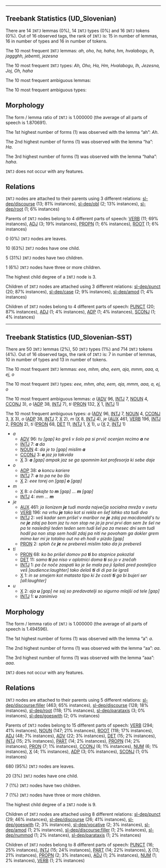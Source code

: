 

--------------------------------------------------------------------------------

## Treebank Statistics (UD_Slovenian)

There are 14 `INTJ` lemmas (0%), 14 `INTJ` types (0%) and 16 `INTJ` tokens (0%).
Out of 16 observed tags, the rank of `INTJ` is: 15 in number of lemmas, 16 in number of types and 16 in number of tokens.

The 10 most frequent `INTJ` lemmas: <em>ah, oho, ha, haha, hm, hvalabogu, ih, jaggghh, jebemti, jezesna</em>

The 10 most frequent `INTJ` types:  <em>Ah, Oho, Ha, Hm, Hvalabogu, Ih, Jezesna, Joj, Oh, haha</em>

The 10 most frequent ambiguous lemmas: 

The 10 most frequent ambiguous types:  



## Morphology

The form / lemma ratio of `INTJ` is 1.000000 (the average of all parts of speech is 1.870691).

The 1st highest number of forms (1) was observed with the lemma “ah”: <em>Ah</em>.

The 2nd highest number of forms (1) was observed with the lemma “ha”: <em>Ha</em>.

The 3rd highest number of forms (1) was observed with the lemma “haha”: <em>haha</em>.

`INTJ` does not occur with any features.


## Relations

`INTJ` nodes are attached to their parents using 3 different relations: [sl-dep/discourse]() (13; 81% instances), [sl-dep/obl]() (2; 13% instances), [sl-dep/root]() (1; 6% instances)

Parents of `INTJ` nodes belong to 4 different parts of speech: [VERB]() (11; 69% instances), [ADJ]() (3; 19% instances), [PROPN]() (1; 6% instances), [ROOT]() (1; 6% instances)

0 (0%) `INTJ` nodes are leaves.

10 (63%) `INTJ` nodes have one child.

5 (31%) `INTJ` nodes have two children.

1 (6%) `INTJ` nodes have three or more children.

The highest child degree of a `INTJ` node is 3.

Children of `INTJ` nodes are attached using 3 different relations: [sl-dep/punct]() (20; 87% instances), [sl-dep/case]() (2; 9% instances), [sl-dep/amod]() (1; 4% instances)

Children of `INTJ` nodes belong to 4 different parts of speech: [PUNCT]() (20; 87% instances), [ADJ]() (1; 4% instances), [ADP]() (1; 4% instances), [SCONJ]() (1; 4% instances)



--------------------------------------------------------------------------------

## Treebank Statistics (UD_Slovenian-SST)

There are 50 `INTJ` lemmas (2%), 50 `INTJ` types (1%) and 714 `INTJ` tokens (4%).
Out of 16 observed tags, the rank of `INTJ` is: 7 in number of lemmas, 10 in number of types and 13 in number of tokens.

The 10 most frequent `INTJ` lemmas: <em>eee, mhm, aha, eem, aja, mmm, aaa, a, ej, o</em>

The 10 most frequent `INTJ` types:  <em>eee, mhm, aha, eem, aja, mmm, aaa, a, ej, o</em>

The 10 most frequent ambiguous lemmas: <em>a</em> ([ADV]() 96, [INTJ]() 7, [NOUN]() 4, [CCONJ]() 3), <em>o</em> ([ADP]() 38, [INTJ]() 7), <em>ti</em> ([PRON]() 132, [X]() 1, [INTJ]() 1)

The 10 most frequent ambiguous types:  <em>a</em> ([ADV]() 96, [INTJ]() 7, [NOUN]() 4, [CCONJ]() 3, [X]() 3), <em>o</em> ([ADP]() 38, [INTJ]() 7, [X]() 2), <em>m</em> ([X]() 8, [INTJ]() 4), <em>je</em> ([AUX]() 461, [VERB]() 196, [INTJ]() 2, [PRON]() 2), <em>ti</em> ([PRON]() 68, [DET]() 11, [INTJ]() 1, [X]() 1), <em>u</em> ([X]() 2, [INTJ]() 1)


* <em>a</em>
  * [ADV]() 96: <em>tu [gap] ko greš v šolo pa si prvič ocenjen recimo <b>a</b> ne</em>
  * [INTJ]() 7: <em><b>a</b> da</em>
  * [NOUN]() 4: <em>da je to [gap] mislim <b>a</b></em>
  * [CCONJ]() 3: <em><b>a</b> jaz ja takvida</em>
  * [X]() 3: <em><b>a</b> [gap] ampak jaz se ga spomnim kot profesorja ki sebe daje</em>
* <em>o</em>
  * [ADP]() 38: <em><b>o</b> koncu kariere</em>
  * [INTJ]() 7: <em><b>o</b> to pa ne bo šlo</em>
  * [X]() 2: <em>eee torej on [gap] <b>o</b> [gap]</em>
* <em>m</em>
  * [X]() 8: <em>o čakajte to <b>m</b> [gap] … <b>m</b> [gap]</em>
  * [INTJ]() 4: <em>mm … <b>m</b></em>
* <em>je</em>
  * [AUX]() 461: <em>ja lionizem <b>je</b> tudi morda največja socialna mreža v svetu</em>
  * [VERB]() 196: <em>na vrhu <b>je</b> tako kot si rekla en šef lahko sta tudi dva</em>
  * [INTJ]() 2: <em>veš kadar sem prišel v maribor ne <b>je</b> zdaj pa macdonald's tu ne <b>je</b> zdaj pa bom jaz tu non stop ne ja ja prvi prvi dan sem že šel ne pa te naslednji teden teden sem tudi šel pa za mesec dni sem tudi hodil pa non stop sem hodil zdaj pa niti ne povoham ga dokler grem mimo ker mi je totalno out no eh hodi v pizdo [gap]</em>
  * [PRON]() 2: <em>sploh če <b>je</b> ne prebereš mislim tako da jo prebereš</em>
* <em>ti</em>
  * [PRON]() 68: <em>ko bo prišel domov pa <b>ti</b> bo stopnice pokozlal</em>
  * [DET]() 11: <em>samo <b>ti</b> pa niso v oplotnici doma <b>ti</b> so jo v zrečah</em>
  * [INTJ]() 1: <em>pa če noče zaspati ko je še mala pa ji špilaš pred posteljico veš [audience:laughter] tako delaš <b>ti</b> di di pa še igraš</em>
  * [X]() 1: <em>in se smejem kot matasta tipo ki že costi <b>ti</b> ga bi bujeri ser [all:laughter]</em>
* <em>u</em>
  * [X]() 2: <em>aja <b>u</b> [gap] ne saj so predavatelji so sigurno mlajši od tele [gap]</em>
  * [INTJ]() 1: <em><b>u</b> zanimivo</em>

## Morphology

The form / lemma ratio of `INTJ` is 1.000000 (the average of all parts of speech is 1.494596).

The 1st highest number of forms (1) was observed with the lemma “a”: <em>a</em>.

The 2nd highest number of forms (1) was observed with the lemma “aa”: <em>aa</em>.

The 3rd highest number of forms (1) was observed with the lemma “aaa”: <em>aaa</em>.

`INTJ` does not occur with any features.


## Relations

`INTJ` nodes are attached to their parents using 5 different relations: [sl-dep/discourse:filler]() (463; 65% instances), [sl-dep/discourse]() (128; 18% instances), [sl-dep/root]() (118; 17% instances), [sl-dep/parataxis]() (3; 0% instances), [sl-dep/goeswith]() (2; 0% instances)

Parents of `INTJ` nodes belong to 15 different parts of speech: [VERB]() (294; 41% instances), [NOUN]() (147; 21% instances), [ROOT]() (118; 17% instances), [ADJ]() (48; 7% instances), [ADV]() (22; 3% instances), [DET]() (15; 2% instances), [INTJ]() (15; 2% instances), [PART]() (14; 2% instances), [PROPN]() (14; 2% instances), [PRON]() (7; 1% instances), [CCONJ]() (6; 1% instances), [NUM]() (6; 1% instances), [X]() (4; 1% instances), [ADP]() (3; 0% instances), [SCONJ]() (1; 0% instances)

680 (95%) `INTJ` nodes are leaves.

20 (3%) `INTJ` nodes have one child.

7 (1%) `INTJ` nodes have two children.

7 (1%) `INTJ` nodes have three or more children.

The highest child degree of a `INTJ` node is 9.

Children of `INTJ` nodes are attached using 8 different relations: [sl-dep/punct]() (29; 46% instances), [sl-dep/discourse]() (26; 41% instances), [sl-dep/goeswith]() (2; 3% instances), [sl-dep/vocative]() (2; 3% instances), [sl-dep/amod]() (1; 2% instances), [sl-dep/discourse:filler]() (1; 2% instances), [sl-dep/nummod]() (1; 2% instances), [sl-dep/parataxis]() (1; 2% instances)

Children of `INTJ` nodes belong to 8 different parts of speech: [PUNCT]() (16; 25% instances), [INTJ]() (15; 24% instances), [PART]() (14; 22% instances), [X]() (13; 21% instances), [PROPN]() (2; 3% instances), [ADJ]() (1; 2% instances), [NUM]() (1; 2% instances), [VERB]() (1; 2% instances)

